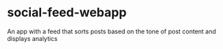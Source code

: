 # social-feed-webapp
An app with a feed that sorts posts based on the tone of post content and displays analytics 
